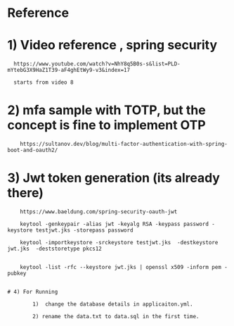 # Reference 


   # 1) Video reference , spring security 
   
   
      https://www.youtube.com/watch?v=NhY8q5B0s-s&list=PLD-mYtebG3X9HaZ1T39-aF4ghEtWy9-v3&index=17
      
      starts from video 8 
   
   
   # 2) mfa sample with TOTP, but the concept is fine to implement OTP 
   
   
        https://sultanov.dev/blog/multi-factor-authentication-with-spring-boot-and-oauth2/
        
        
   
   # 3) Jwt token generation (its already there)
   
   
        https://www.baeldung.com/spring-security-oauth-jwt

        keytool -genkeypair -alias jwt -keyalg RSA -keypass password -keystore testjwt.jks -storepass password

        keytool -importkeystore -srckeystore testjwt.jks  -destkeystore jwt.jks  -deststoretype pkcs12


        keytool -list -rfc --keystore jwt.jks | openssl x509 -inform pem -pubkey
        
        
    # 4) For Running 
    
            1)  change the database details in applicaiton.yml.
            
            2) rename the data.txt to data.sql in the first time. 
            
                
    
            